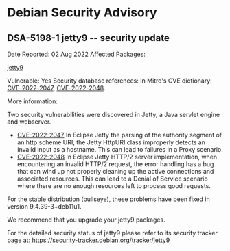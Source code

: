 
Debian Security Advisory
========================


DSA-5198-1 jetty9 -- security update
------------------------------------



Date Reported:
02 Aug 2022
Affected Packages:

[jetty9](https://packages.debian.org/src:jetty9)

Vulnerable:
Yes
Security database references:
In Mitre's CVE dictionary: [CVE-2022-2047](https://security-tracker.debian.org/tracker/CVE-2022-2047), [CVE-2022-2048](https://security-tracker.debian.org/tracker/CVE-2022-2048).  

More information:

Two security vulnerabilities were discovered in Jetty, a Java servlet engine
and webserver.


* [CVE-2022-2047](https://security-tracker.debian.org/tracker/CVE-2022-2047)
In Eclipse Jetty the parsing of the authority segment of an http scheme
 URI, the Jetty HttpURI class improperly detects an invalid input as a
 hostname. This can lead to failures in a Proxy scenario.
* [CVE-2022-2048](https://security-tracker.debian.org/tracker/CVE-2022-2048)
In Eclipse Jetty HTTP/2 server implementation, when encountering an invalid
 HTTP/2 request, the error handling has a bug that can wind up not properly
 cleaning up the active connections and associated resources. This can lead
 to a Denial of Service scenario where there are no enough resources left to
 process good requests.


For the stable distribution (bullseye), these problems have been fixed in
version 9.4.39-3+deb11u1.


We recommend that you upgrade your jetty9 packages.


For the detailed security status of jetty9 please refer to
its security tracker page at:
<https://security-tracker.debian.org/tracker/jetty9>





